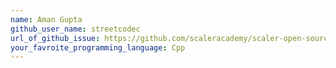 ```yaml
---
name: Aman Gupta
github_user_name: streetcodec
url_of_github_issue: https://github.com/scaleracademy/scaler-open-source-september-challenge/issues/252
your_favroite_programming_language: Cpp
---
```

